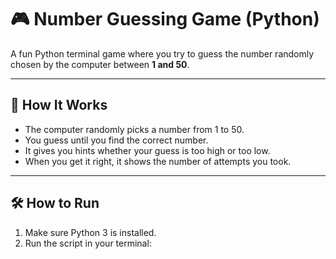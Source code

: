 # 🎮 Number Guessing Game (Python)

A fun Python terminal game where you try to guess the number randomly chosen by the computer between **1 and 50**.

---

## 🧠 How It Works

- The computer randomly picks a number from 1 to 50.
- You guess until you find the correct number.
- It gives you hints whether your guess is too high or too low.
- When you get it right, it shows the number of attempts you took.

---

## 🛠️ How to Run

1. Make sure Python 3 is installed.
2. Run the script in your terminal:

